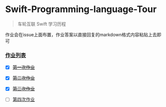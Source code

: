# Swift-Programming-language-Tour

> 车轮互联 Swift 学习历程

作业会在issue上面布置，作业答案以直接回复的markdown格式内容粘贴上去即可


### [作业列表](https://github.com/CheLun-iOS/Swift-Programming-language-Tour/issues)

- [x] ~~[第一次作业](https://github.com/CheLun-iOS/Swift-Programming-language-Tour/issues/1)~~
- [x] ~~[第二次作业](https://github.com/CheLun-iOS/Swift-Programming-language-Tour/issues/2)~~
- [x] ~~[第三次作业](https://github.com/CheLun-iOS/Swift-Programming-language-Tour/issues/3)~~

- [ ] [第四次作业](https://github.com/CheLun-iOS/Swift-Programming-language-Tour/issues/3)
